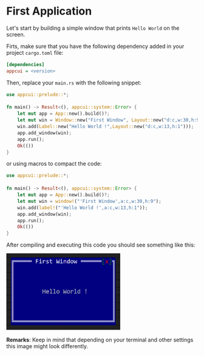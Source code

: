 # First Application

Let's start by building a simple window that prints `Hello World` 
on the screen.

Firts, make sure that you have the following dependency added in your
project `cargo.toml` file:

```ini
[dependencies]
appcui = <version>
```

Then, replace your `main.rs` with the following snippet:
```rs
use appcui::prelude::*;

fn main() -> Result<(), appcui::system::Error> {
    let mut app = App::new().build()?;
    let mut win = Window::new("First Window", Layout::new("d:c,w:30,h:9"), window::Flags::None);
    win.add(Label::new("Hello World !",Layout::new("d:c,w:13,h:1")));
    app.add_window(win);
    app.run();
    Ok(())
}
```
or using macros to compact the code:
```rs
use appcui::prelude::*;

fn main() -> Result<(), appcui::system::Error> {
    let mut app = App::new().build()?;
    let mut win = window!("'First Window',a:c,w:30,h:9");
    win.add(label!("'Hello World !',a:c,w:13,h:1"));
    app.add_window(win);
    app.run();
    Ok(())
}
```

After compiling and executing this code you should see something like this:

<img src="img/hello_world.png" width=300/>

**Remarks**: Keep in mind that depending on your terminal and other settings this image might look differently.

